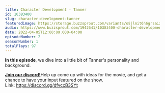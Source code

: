 ```yaml
---
title: Character Development - Tanner
id: 10383400
slug: character-development-tanner
featuredimage: https://storage.buzzsprout.com/variants/o8jlnit6h6grsaix3s6v6cr4dlbq/60854458c4d1acdf4e1c2f79c4137142d85d78e379bdafbd69bd34c85f5819ad.jpg
audio: https://www.buzzsprout.com/1942641/10383400-character-development-tanner.mp3
date: 2022-04-05T12:00:00.000-04:00
episodeNumber: 2
seasonNumber: 1
totalPlays: 97
---
```

**In this episode**, we dive into a little bit of Tanner's personality and background.   
  
[**Join our discord!**](https://discord.gg/dfvccB3SYt)Help up come up with ideas for the movie, and get a chance to have your input featured on the show.  
Link: <https://discord.gg/dfvccB3SYt>